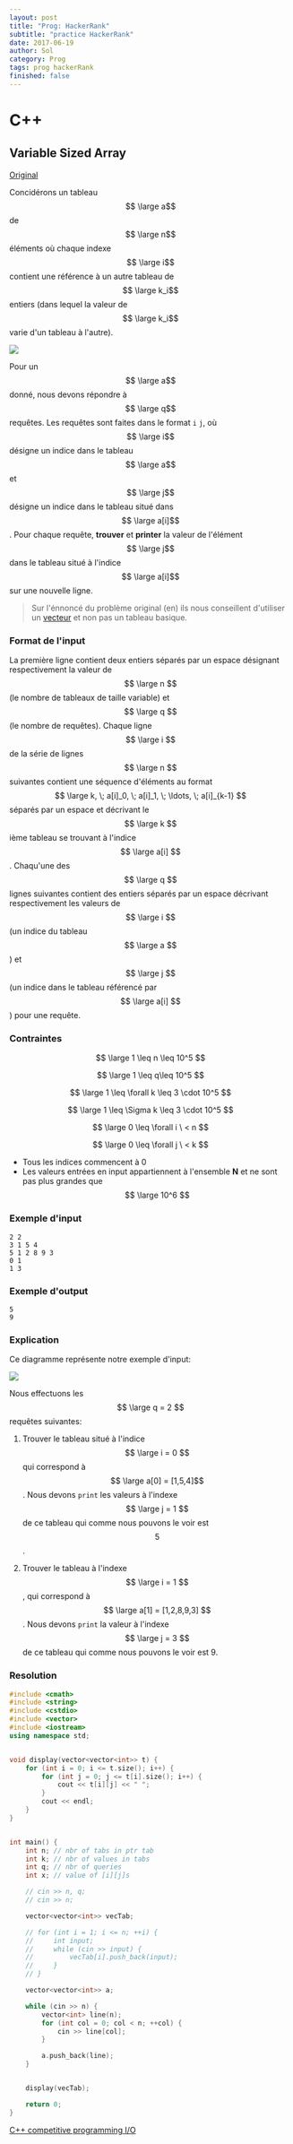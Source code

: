 ```yaml
---
layout: post
title: "Prog: HackerRank"
subtitle: "practice HackerRank"
date: 2017-06-19
author: Sol
category: Prog
tags: prog hackerRank
finished: false
---
```


# C++

## Variable Sized Array
[Original](https://www.hackerrank.com/challenges/variable-sized-arrays)

Concidérons un tableau $$ \large a$$ de $$ \large n$$ éléments où chaque indexe $$ \large i$$ contient une référence à un autre tableau de $$ \large k_i$$ entiers (dans lequel la valeur de $$ \large k_i$$ varie d'un tableau à l'autre). 

![](https://s3.amazonaws.com/hr-challenge-images/14507/1476906485-2c93045320-variable-length-arrays.png)

Pour un $$ \large a$$ donné, nous devons répondre à $$ \large q$$ requêtes. Les requêtes sont faites dans le format `i` `j`, où $$ \large i$$ désigne un indice dans le tableau $$ \large a$$ et $$ \large j$$ désigne un indice dans le tableau situé dans $$ \large a[i]$$. Pour chaque requête, **trouver** et **printer** la valeur de l'élément $$ \large j$$ dans le tableau situé à l'indice $$ \large a[i]$$ sur une nouvelle ligne.

> Sur l'énnoncé du problème original (en) ils nous conseillent d'utiliser un [vecteur](http://www.cplusplus.com/reference/vector/vector/) et non pas un tableau basique.

### Format de l'input

La première ligne contient deux entiers séparés par un espace désignant respectivement la valeur de $$ \large n $$ (le nombre de tableaux de taille variable) et $$ \large q $$ (le nombre de requêtes).
Chaque ligne $$ \large i $$ de la série de lignes $$ \large n $$ suivantes contient une séquence d'éléments au format $$ \large k, \; a[i]_0, \; a[i]_1, \; \ldots, \; a[i]_{k-1} $$ séparés par un espace et décrivant le $$ \large k $$ ième tableau se trouvant à l'indice $$ \large a[i] $$. 
Chaqu'une des $$ \large q $$ lignes suivantes contient des entiers séparés par un espace décrivant respectivement les valeurs de $$ \large i $$ (un indice du tableau $$ \large a $$) et $$ \large j $$ (un indice dans le tableau référencé par $$ \large a[i] $$) pour une requête.

### Contraintes

$$ \large 1 \leq n \leq 10^5 $$

$$ \large 1 \leq q\leq 10^5 $$

$$ \large 1 \leq \forall k \leq 3 \cdot 10^5 $$

$$ \large 1 \leq \Sigma k \leq 3 \cdot 10^5 $$

$$ \large 0 \leq \forall i \ < n $$

$$ \large 0 \leq \forall j \ < k $$

* Tous les indices commencent à  0
* Les valeurs entrées en input appartiennent à l'ensemble **N** et ne sont pas plus grandes que $$ \large 10^6 $$

### Exemple d'input

```
2 2
3 1 5 4
5 1 2 8 9 3
0 1
1 3
```

### Exemple d'output

```
5
9
```

### Explication
Ce diagramme représente notre exemple d'input:

![](https://s3.amazonaws.com/hr-challenge-images/14507/1476906485-2c93045320-variable-length-arrays.png)

Nous effectuons les $$ \large q = 2 $$ requêtes suivantes:

1. Trouver le tableau situé à l'indice  $$ \large i = 0 $$ qui correspond à $$ \large a[0] = [1,5,4]$$ . Nous devons `print` les valeurs à l'indexe $$ \large j = 1 $$ de ce tableau qui comme nous pouvons le voir est $$ 5 $$.

2. Trouver le tableau à l'indexe $$ \large i = 1 $$, qui correspond à $$ \large a[1] = [1,2,8,9,3] $$. Nous devons `print` la valeur à l'indexe $$ \large j = 3 $$ de ce tableau qui comme nous pouvons le voir est 9.


### Resolution

```c++
#include <cmath>
#include <string>
#include <cstdio>
#include <vector>
#include <iostream>
using namespace std;


void display(vector<vector<int>> t) {
    for (int i = 0; i <= t.size(); i++) {
        for (int j = 0; j <= t[i].size(); i++) {
            cout << t[i][j] << " ";
        }
        cout << endl;
    }
}


int main() {
    int n; // nbr of tabs in ptr tab
    int k; // nbr of values in tabs
    int q; // nbr of queries
    int x; // value of [i][j]s

    // cin >> n, q;
    // cin >> n;

    vector<vector<int>> vecTab;

    // for (int i = 1; i <= n; ++i) {
    //     int input;
    //     while (cin >> input) {
    //         vecTab[i].push_back(input);
    //     }
    // }

    vector<vector<int>> a;

    while (cin >> n) {
        vector<int> line(n);
        for (int col = 0; col < n; ++col) {
            cin >> line[col];
        }

        a.push_back(line);
    }


    display(vecTab);

    return 0;
}
```

[C++ competitive programming I/O](https://marcoarena.wordpress.com/2016/03/13/cpp-competitive-programming-io/)